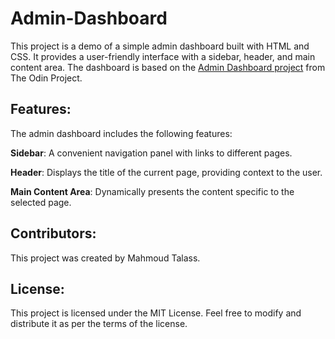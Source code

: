# Admin-Dashboard

This project is a demo of a simple admin dashboard built with HTML and CSS. It provides a user-friendly interface with a sidebar, header, and main content area. The dashboard is based on the [Admin Dashboard project](https://www.theodinproject.com/lessons/node-path-intermediate-html-and-css-admin-dashboard) from The Odin Project.


## Features:
The admin dashboard includes the following features:

**Sidebar**: A convenient navigation panel with links to different pages.

**Header**: Displays the title of the current page, providing context to the user.

**Main Content Area**: Dynamically presents the content specific to the selected page.



## Contributors:
This project was created by Mahmoud Talass.

## License:
This project is licensed under the MIT License. Feel free to modify and distribute it as per the terms of the license.